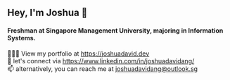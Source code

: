## Hey, I'm Joshua 👋

<!--
**joshuadavidang/joshuadavidang** is a ✨ _special_ ✨ repository because its `README.md` (this file) appears on your GitHub profile.

Here are some ideas to get you started:

- 🔭 I’m currently working on ...
- 🌱 I’m currently learning ...
- 👯 I’m looking to collaborate on ...
- 🤔 I’m looking for help with ...
- 💬 Ask me about ...
- 📫 How to reach me: ...
- 😄 Pronouns: ...
- ⚡ Fun fact: ...
-->

#### Freshman at Singapore Management University, majoring in Information Systems.

👨🏻‍💻 View my portfolio at https://joshuadavid.dev <br />
💬 let's connect via https://www.linkedin.com/in/joshuadavidang/ <br />
📫 alternatively, you can reach me at joshuadavidang@outlook.sg
